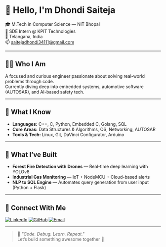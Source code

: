 # 👋 Hello, I'm Dhondi Saiteja

🎓 M.Tech in Computer Science — NIT Bhopal  
💼 SDE Intern @ KPIT Technologies  
📍 Telangana, India  
📫 saitejadhondi34111@gmail.com  

---

## 👨‍💻 Who I Am

A focused and curious engineer passionate about solving real-world problems through code.  
Currently diving deep into embedded systems, automotive software (AUTOSAR), and AI-based safety tech.

---

## 🔧 What I Know

- **Languages:** C++, C, Python, Embedded C, Golang, SQL  
- **Core Areas:** Data Structures & Algorithms, OS, Networking, AUTOSAR  
- **Tools & Tech:** Linux, Git, DaVinci Configurator, Arduino
---

## 🧪 What I’ve Built

- **Forest Fire Detection with Drones** — Real-time deep learning with YOLOv8  
- **Industrial Gas Monitoring** — IoT + NodeMCU + Cloud-based alerts  
- **NLP to SQL Engine** — Automates query generation from user input (Python + Flask)

---

## 🤝 Connect With Me

[![LinkedIn](https://img.shields.io/badge/-LinkedIn-0A66C2?style=flat-square&logo=linkedin&logoColor=white)](https://linkedin.com/in/saiteja-dhondi/)
[![GitHub](https://img.shields.io/badge/-GitHub-181717?style=flat-square&logo=github&logoColor=white)](https://github.com/saitejadhondi)
[![Email](https://img.shields.io/badge/-Email-D14836?style=flat-square&logo=gmail&logoColor=white)](mailto:saitejadhondi34111@gmail.com)

---

> 💬 *"Code. Debug. Learn. Repeat."*  
> Let’s build something awesome together 🚀
